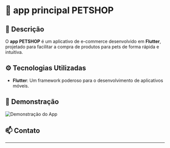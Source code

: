 # 🐾 app principal PETSHOP

## 📜 Descrição
O **app PETSHOP** é um aplicativo de e-commerce desenvolvido em **Flutter**, projetado para facilitar a compra de produtos para pets de forma rápida e intuitiva.

## ⚙️ Tecnologias Utilizadas
- **Flutter**: Um framework poderoso para o desenvolvimento de aplicativos móveis.

## 📸 Demonstração
![Demonstração do App]()

## 📫 Contato


---
